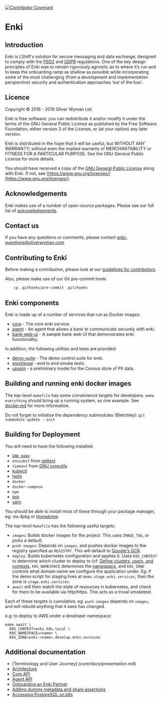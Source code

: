 [![Contributor Covenant](https://img.shields.io/badge/Contributor%20Covenant-v1.4%20adopted-ff69b4.svg)](code-of-conduct.md)

# Enki

## Introduction

Enki is LShift's solution for secure messaging and data exchange, designed to comply with the [PSD2](https://en.wikipedia.org/wiki/Payment_Services_Directive) and [GDPR](https://eugdpr.org/) regulations. One of the key design principles of Enki was to remain rigorously agnostic as to where it’s run and to keep the onboarding ramp as shallow as possible while incorporating some of the most challenging (from a development and implementation perspective) security and authentication approaches ‘out of the box’.

## Licence

Copyright © 2016 - 2019 Oliver Wyman Ltd.

Enki is free software: you can redistribute it and/or modify
it under the terms of the GNU General Public License as published by
the Free Software Foundation, either version 3 of the License, or
(at your option) any later version.

Enki is distributed in the hope that it will be useful,
but WITHOUT ANY WARRANTY; without even the implied warranty of
MERCHANTABILITY or FITNESS FOR A PARTICULAR PURPOSE.  See the
GNU General Public License for more details.

You should have received a copy of the [GNU General Public License](./LICENSE.md)
along with Enki.  If not, see [https://www.gnu.org/licenses/](https://www.gnu.org/licenses/).

## Acknowledgements

Enki makes use of a number of open-source packages. Please see our full list of [acknowledgements](./ACKNOWLEDGEMENTS.md).

## Contact us

If you have any questions or comments, please contact [enki-questions@oliverwyman.com](mailto:enki-questions@oliverwyman.com)

## Contributing to Enki

Before making a contribution, please look at our [guidelines for contributors](CONTRIBUTING.md).

Also, please make use of our Git pre-commit hook:

```bash
    cp .githooks/pre-commit .git/hooks
```

## Enki components

Enki is made up of a number of services that run as Docker images:

* [core](core/README.md) - The core enki service.
* [agent](agent/README.md) - An agent that allows a bank to communicate securely with enki.
* [bank-web-ui](bank-web-ui/README.md) - A sample bank web UI that demonstrates enki functionality.

In addition, the following utilities and tests are provided:

* [demo-suite](demo-suite/README.md) - The demo control suite for enki. 
* [ereshkigal](ereshkigal/README.md) - end to end smoke tests. 
* [upspin](upspin/README.md) - a preliminary model for the Consus store of PII data.

## Building and running enki docker images 

The top-level `makefile` has some convenience targets for developers. `make everything` should 
bring up a running system, as one example. See [docker.md](docker.md) for more information.

Do not forget to initialise the dependency submodules (Bletchley):
`git submodule update --init`

## Building for Deployment

You will need to have the following installed:

 * [`GNU make`](https://www.gnu.org/software/make/)
 * `envsubst` from [gettext](https://www.gnu.org/software/gettext/)
 * `timeout` from [GNU coreutils](https://www.gnu.org/software/coreutils/coreutils.html)
 * [kubectl](https://kubernetes.io/docs/tasks/tools/install-kubectl/)
 * [helm](https://docs.helm.sh/using_helm/)
 * `docker`
 * `docker-compose`
 * `npm`
 * [lein](https://leiningen.org/)
 * [yarn](https://yarnpkg.com/en/docs/install)

You should be able to install most of these through your package manager, eg: via dpkg or [Homebrew](https://brew.sh/).

The top-level `Makefile` has the following useful targets:

 * `images`: Builds docker images for the project.
    This uses `IMAGE_TAG`, or picks a default.
 * `push-images`: Depends on `images`, and pushes docker images to the registry specified as `REGISTRY`. This will default to [Google's GCR](https://console.cloud.google.com/gcr/).
 * `deploy`: Builds kubernetes configuration and applies it.
    Uses `K8S_CONTEXT` to determine which cluster to deploy to (cf: [Define clusters, users, and contexts](https://kubernetes.io/docs/tasks/access-application-cluster/configure-access-multiple-clusters/#define-clusters-users-and-contexts). `K8S_NAMESPACE` determines the [namespace](https://kubernetes.io/docs/concepts/overview/working-with-objects/namespaces/), and `K8S_ZONE` controls what domain name we configure the application under. Eg: if the demo script for staging lives at `demo.stage.enki.services`, then the zone is `stage.enki.services`.
 * `await` will then watch the state of resources in kubernetes, and check for them to be available via http/https. This acts as a trivial smoketest.

Each of these targets is cumulative, eg: `push-images` depends on `images`, and will rebuild anything that it sees has changed.

e.g: to deploy to AWS under a developer namespace:
```shell
make await \
  K8S_CONTEXT=enki.k8s.local \
  K8S_NAMESPACE=<name> \
  K8S_ZONE=enki-<name>.develop.enki.services
```

## Additional documentation

* [Terminology and User Journey] (core/docs/presentation.md)
* [Architecture](core/docs/architecture.md)
* [Core API](https://enki.production.enki.services/api-docs/index.html)
* [Agent API](agent/docs/api.md)
* [Onboarding an Enki Partner](partner_onboarding.md)
* [Adding dummy metadata and share assertions](core/docs/add_assertions.md)
* [Accessing PostgreSQL on k8s](core/docs/postgres-access.md)

